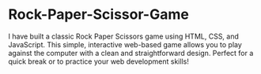 # Rock-Paper-Scissor-Game
I have built a classic Rock Paper Scissors game using HTML, CSS, and JavaScript. This simple, interactive web-based game allows you to play against the computer with a clean and straightforward design. Perfect for a quick break or to practice your web development skills!
